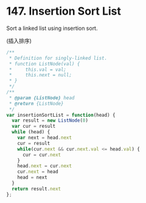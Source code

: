 # 147. Insertion Sort List

Sort a linked list using insertion sort.

(插入排序)

```javascript
/**
 * Definition for singly-linked list.
 * function ListNode(val) {
 *     this.val = val;
 *     this.next = null;
 * }
 */
/**
 * @param {ListNode} head
 * @return {ListNode}
 */
var insertionSortList = function(head) {
  var result = new ListNode(0)
  var cur = result
  while (head) {
    var next = head.next
    cur = result
    while(cur.next && cur.next.val <= head.val) {
      cur = cur.next
    }
    head.next = cur.next
    cur.next = head
    head = next
  }
  return result.next
};
```
